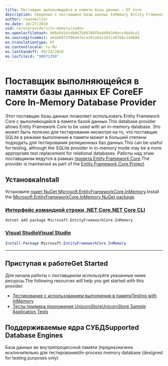 ```yaml
---
title: Поставщик выполняющейся в памяти базы данных — EF Core
description: Сведения о поставщике базы данных InMemory Entity Framework Core
author: rowanmiller
ms.date: 10/27/2016
uid: core/providers/in-memory/index
ms.openlocfilehash: 9d0a5d14cdb047b80788fbe4d9d34deccdbd4ce1
ms.sourcegitcommit: abda0872f86eefeca191a9a11bfca976bc14468b
ms.translationtype: HT
ms.contentlocale: ru-RU
ms.lasthandoff: 09/14/2020
ms.locfileid: "90071359"
---
```

# <a name="ef-core-in-memory-database-provider"></a><span data-ttu-id="72055-103">Поставщик выполняющейся в памяти базы данных EF Core</span><span class="sxs-lookup"><span data-stu-id="72055-103">EF Core In-Memory Database Provider</span></span>

<span data-ttu-id="72055-104">Этот поставщик базы данных позволяет использовать Entity Framework Core с выполняющейся в памяти базой данных.</span><span class="sxs-lookup"><span data-stu-id="72055-104">This database provider allows Entity Framework Core to be used with an in-memory database.</span></span> <span data-ttu-id="72055-105">Это может быть полезно для тестирования несмотря на то, что поставщик SQLite в режиме выполнения в памяти может в большей степени подходить для тестирования реляционных баз данных.</span><span class="sxs-lookup"><span data-stu-id="72055-105">This can be useful for testing, although the SQLite provider in in-memory mode may be a more appropriate test replacement for relational databases.</span></span> <span data-ttu-id="72055-106">Работы над этим поставщиком ведутся в рамках [проекта Entity Framework Core](https://github.com/aspnet/EntityFrameworkCore).</span><span class="sxs-lookup"><span data-stu-id="72055-106">The provider is maintained as part of the [Entity Framework Core Project](https://github.com/aspnet/EntityFrameworkCore).</span></span>

## <a name="install"></a><span data-ttu-id="72055-107">Установка</span><span class="sxs-lookup"><span data-stu-id="72055-107">Install</span></span>

<span data-ttu-id="72055-108">Установите [пакет NuGet Microsoft.EntityFrameworkCore.InMemory](https://www.nuget.org/packages/Microsoft.EntityFrameworkCore.InMemory/).</span><span class="sxs-lookup"><span data-stu-id="72055-108">Install the [Microsoft.EntityFrameworkCore.InMemory NuGet package](https://www.nuget.org/packages/Microsoft.EntityFrameworkCore.InMemory/).</span></span>

### <a name="net-core-cli"></a>[<span data-ttu-id="72055-109">Интерфейс командной строки .NET Core</span><span class="sxs-lookup"><span data-stu-id="72055-109">.NET Core CLI</span></span>](#tab/dotnet-core-cli)

```dotnetcli
dotnet add package Microsoft.EntityFrameworkCore.InMemory
```

### <a name="visual-studio"></a>[<span data-ttu-id="72055-110">Visual Studio</span><span class="sxs-lookup"><span data-stu-id="72055-110">Visual Studio</span></span>](#tab/vs)

``` powershell
Install-Package Microsoft.EntityFrameworkCore.InMemory
```

***

## <a name="get-started"></a><span data-ttu-id="72055-111">Приступая к работе</span><span class="sxs-lookup"><span data-stu-id="72055-111">Get Started</span></span>

<span data-ttu-id="72055-112">Для начала работы с поставщиком используйте указанные ниже ресурсы.</span><span class="sxs-lookup"><span data-stu-id="72055-112">The following resources will help you get started with this provider.</span></span>

* [<span data-ttu-id="72055-113">Тестирование с использованием выполнения в памяти</span><span class="sxs-lookup"><span data-stu-id="72055-113">Testing with InMemory</span></span>](xref:core/miscellaneous/testing/in-memory)
* [<span data-ttu-id="72055-114">Тесты примера приложения UnicornStore</span><span class="sxs-lookup"><span data-stu-id="72055-114">UnicornStore Sample Application Tests</span></span>](https://github.com/rowanmiller/UnicornStore/blob/master/UnicornStore/src/UnicornStore.Tests/Controllers/ShippingControllerTests.cs)

## <a name="supported-database-engines"></a><span data-ttu-id="72055-115">Поддерживаемые ядра СУБД</span><span class="sxs-lookup"><span data-stu-id="72055-115">Supported Database Engines</span></span>

<span data-ttu-id="72055-116">База данных во внутрипроцессной памяти (предназначена исключительно для тестирования)</span><span class="sxs-lookup"><span data-stu-id="72055-116">In-process memory database (designed for testing purposes only)</span></span>
